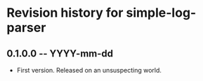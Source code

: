 # Revision history for simple-log-parser

## 0.1.0.0  -- YYYY-mm-dd

* First version. Released on an unsuspecting world.

